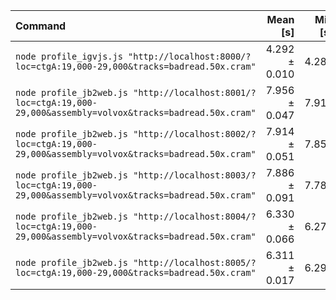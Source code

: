 | Command | Mean [s] | Min [s] | Max [s] | Relative |
|:---|---:|---:|---:|---:|
| `node profile_igvjs.js "http://localhost:8000/?loc=ctgA:19,000-29,000&tracks=badread.50x.cram"` | 4.292 ± 0.010 | 4.280 | 4.299 | 1.00 |
| `node profile_jb2web.js "http://localhost:8001/?loc=ctgA:19,000-29,000&assembly=volvox&tracks=badread.50x.cram"` | 7.956 ± 0.047 | 7.911 | 8.004 | 1.85 ± 0.01 |
| `node profile_jb2web.js "http://localhost:8002/?loc=ctgA:19,000-29,000&assembly=volvox&tracks=badread.50x.cram"` | 7.914 ± 0.051 | 7.854 | 7.944 | 1.84 ± 0.01 |
| `node profile_jb2web.js "http://localhost:8003/?loc=ctgA:19,000-29,000&assembly=volvox&tracks=badread.50x.cram"` | 7.886 ± 0.091 | 7.781 | 7.947 | 1.84 ± 0.02 |
| `node profile_jb2web.js "http://localhost:8004/?loc=ctgA:19,000-29,000&assembly=volvox&tracks=badread.50x.cram"` | 6.330 ± 0.066 | 6.276 | 6.403 | 1.47 ± 0.02 |
| `node profile_jb2web.js "http://localhost:8005/?loc=ctgA:19,000-29,000&tracks=badread.50x.cram"` | 6.311 ± 0.017 | 6.291 | 6.323 | 1.47 ± 0.01 |
